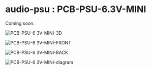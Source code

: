 # audio-psu : PCB-PSU-6.3V-MINI

Coming soon.

![PCB-PSU-6 3V-MINI-3D](https://github.com/user-attachments/assets/c178a0c6-06fc-4951-aced-854b71298309)

![PCB-PSU-6 3V-MINI-FRONT](https://github.com/user-attachments/assets/df69acab-aa2e-4fbc-a85e-ee3dc04da6cc)

![PCB-PSU-6 3V-MINI-BACK](https://github.com/user-attachments/assets/bec8eaf3-ab71-448b-bdc3-5dc17c8bf8da)

![PCB-PSU-6 3V-MINI-diagram](https://github.com/user-attachments/assets/068750f9-8174-4730-ad0d-b12d6c5f3a20)
